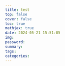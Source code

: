 ```yaml
---
title: test
top: false
cover: false
toc: true
mathjax: true
date: 2024-05-21 15:51:05
img:
password:
summary:
tags:
categories:
---
```


